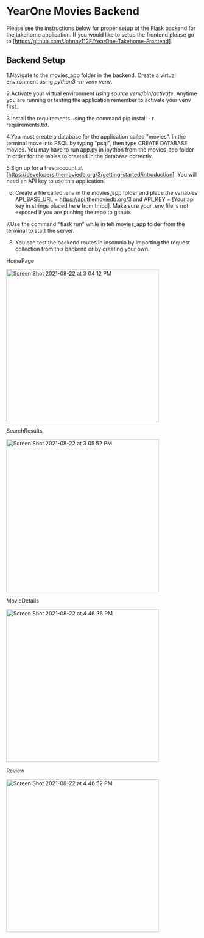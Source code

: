 # YearOne Movies Backend

Please see the instructions below for proper setup of the Flask backend for the takehome application. If you would like to setup the frontend please go to [https://github.com/Johnny112F/YearOne-Takehome-Frontend].

## Backend Setup

1.Navigate to the movies_app folder in the backend. Create a virtual environment using *python3 -m venv venv*.

2.Activate your virtual environment *using source venv/bin/activate*. Anytime you are running or testing the application remember to activate your venv first.

3.Install the requirements using the command pip install - r requirements.txt.

4.You must create a database for the application called "movies". In the terminal move into PSQL by typing "psql",
then type CREATE DATABASE movies. You may have to run app.py in ipython from the movies_app folder in order for the tables to created in the database correctly.

5.Sign up for a free account at [https://developers.themoviedb.org/3/getting-started/introduction]. You will need an API key to use this application.

6. Create a file called .env in the movies_app folder and place the variables API_BASE_URL = https://api.themoviedb.org/3 and API_KEY = [Your api key in strings placed here from tmbd]. Make sure your .env file is not exposed if you are pushing the repo to github.

7.Use the command "flask run" while in teh movies_app folder from the terminal to start the server.

8. You can test the backend routes in insomnia by importing the request collection from this backend or by creating your own.

HomePage

<img width="400" alt="Screen Shot 2021-08-22 at 3 04 12 PM" src="https://user-images.githubusercontent.com/50811190/130369464-ca9ae45f-c6db-40f7-acea-8121d99ff83c.png">

SearchResults

<img width="400" alt="Screen Shot 2021-08-22 at 3 05 52 PM" src="https://user-images.githubusercontent.com/50811190/130369533-1e6f9746-718f-4489-873b-8874e9f21217.png">

MovieDetails

<img width="400" alt="Screen Shot 2021-08-22 at 4 46 36 PM" src="https://user-images.githubusercontent.com/50811190/130369603-4f25afa6-f533-4e23-a086-b2b43247e405.png">

Review

<img width="400" alt="Screen Shot 2021-08-22 at 4 46 52 PM" src="https://user-images.githubusercontent.com/50811190/130369625-2ba62d88-8aa1-4246-b024-c1e334c79c9f.png">

